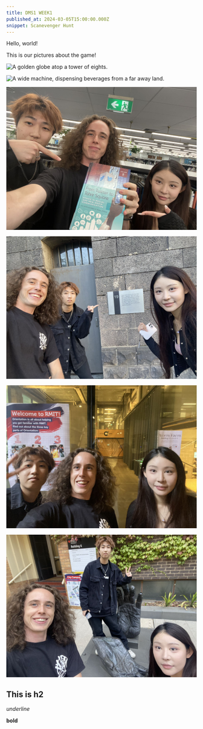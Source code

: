 ```yaml
---
title: DMS1 WEEK1
published_at: 2024-03-05T15:00:00.000Z
snippet: Scanevenger Hunt
---
```


Hello, world!

This is our pictures about the game!

![A golden globe atop a tower of eights.](/W01S1/01.jpg)

![A wide machine, dispensing beverages from a far away land.](/W01S1/02.jpg)

![A book containing Digital Media wisdom, found amongst many.](/static/w01s1/03.jpg)

![The disembodied hands of a great ape](/static/w01s1/06.jpg)

![A door for the condemned](/static/w01s1/04.jpg)

![An explosive cup of coffee](/static/w01s1/05.jpg)


## This is h2

_underline_

**bold**
